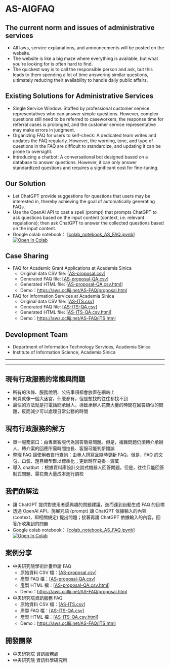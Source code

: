 # AS-AIGFAQ

## The current norm and issues of administrative services

- All laws, service explanations, and announcements will be posted on the website.
- The website is like a big maze where everything is available, but what you're looking for is often hard to find.
- The quickest way is to call the responsible person and ask, but this leads to them spending a lot of time answering similar questions, ultimately reducing their availability to handle daily public affairs.

## Existing Solutions for Administrative Services

- Single Service Window: Staffed by professional customer service representatives who can answer simple questions. However, complex questions still need to be referred to caseworkers, the response time for referral cases is prolonged, and the customer service representative may make errors in judgment.
- Organizing FAQ for users to self-check: A dedicated team writes and updates the FAQ regularly. However, the wording, tone, and type of questions in the FAQ are difficult to standardize, and updating it can be prone to oversight.
- Introducing a chatbot: A conversational bot designed based on a database to answer questions. However, it can only answer standardized questions and requires a significant cost for fine-tuning.

## Our Solution

- Let ChatGPT provide suggestions for questions that users may be interested in, thereby achieving the goal of automatically generating FAQs.
- Use the OpenAI API to cast a spell (prompt) that prompts ChatGPT to ask questions based on the input content (context, i.e. relevant regulations); then ask ChatGPT to answer the collected questions based on the input content.
- Google colab notebook： [[colab_notebook_AS_FAQ.ipynb](colab_notebook_AS_FAQ.ipynb)] [![Open In Colab](https://colab.research.google.com/assets/colab-badge.svg)](https://colab.research.google.com/github/AS-AIGFAQ/AS-AIGFAQ/blob/main/colab_notebook_AS_AIGFAQ.ipynb)

## Case Sharing

- FAQ for Academic Grant Applications at Academia Sinica
  - Original data CSV file: [[AS-proposal.csv](examples/AS-proposal.csv)]
  - Generated FAQ file: [[AS-proposal-QA.csv](examples/AS-proposal-QA.csv)]
  - Generated HTML file: [[AS-proposal-QA.csv.html](examples/AS-proposal-QA.csv.html)]
  - Demo：https://aws.cclljj.net/AS-FAQ/proposal.html
- FAQ for Information Services at Academia Sinica
  - Original data CSV file: [[AS-ITS.csv](examples/AS-ITS.csv)]
  - Generated FAQ file: [[AS-ITS-QA.csv](examples/AS-ITS-QA.csv)]
  - Generated HTML file: [[AS-ITS-QA.csv.html](examples/AS-ITS-QA.csv.html)]
  - Demo：https://aws.cclljj.net/AS-FAQ/ITS.html 

  
## Development Team

- Department of Information Technology Services, Academia Sinica
- Institute of Information Science, Academia Sinica

---

---


## 現有行政服務的常態與問題

- 所有的法條、服務說明、公告事項都會放置在網站上
- 網頁就像一個大迷宮，什麼都有，但是想找的往往都找不到
- 最快的方法就是打電話問承辦人，導致承辦人花費大量的時間在回答類似的問題，反而減少可以處理日常公務的時間

## 現有行政服務的解方

- 單一服務窗口：由專業客服代為回答簡易問題。但是，複雜問題仍須轉介承辦人、轉介案的回應所需時間拉長、客服可能判斷錯誤
- 整理 FAQ 讓使用者自行查詢：由專人撰寫且隨時更新 FAQ。但是，FAQ 的文句、口氣、題目類型難以標準化；更新時容易掛一漏萬
- 導入 chatbot ：根據資料庫設計交談式機器人回答問題。但是，往往只能回答制式問題、需花費大量成本進行調校

## 我們的解法

- 讓 ChatGPT 提供對使用者感興趣的問題建議，進而達到自動生成 FAQ 的目標
- 透過 OpenAI API，施展咒語 (prompt) 讓 ChatGPT 依據輸入的內容 (context，即相關規定) 提出問題；接著再請 ChatGPT 依據輸入的內容，回答所收集到的問題
- Google colab notebook： [[colab_notebook_AS_FAQ.ipynb](colab_notebook_AS_FAQ.ipynb)] [![Open In Colab](https://colab.research.google.com/assets/colab-badge.svg)](https://colab.research.google.com/github/AS-AIGFAQ/AS-AIGFAQ/blob/main/colab_notebook_AS_AIGFAQ.ipynb)

## 案例分享

- 中央研究院學術計畫申請 FAQ
  - 原始資料 CSV 檔：[[AS-proposal.csv](examples/AS-proposal.csv)]
  - 產製 FAQ 檔：[[AS-proposal-QA.csv](examples/AS-proposal-QA.csv)]
  - 產製 HTML 檔：[[AS-proposal-QA.csv.html](examples/AS-proposal-QA.csv.html)]
  - Demo：https://aws.cclljj.net/AS-FAQ/proposal.html
- 中央研究院資訊服務 FAQ
  - 原始資料 CSV 檔：[[AS-ITS.csv](examples/AS-ITS.csv)]
  - 產製 FAQ 檔：[[AS-ITS-QA.csv](examples/AS-ITS-QA.csv)]
  - 產製 HTML 檔：[[AS-ITS-QA.csv.html](examples/AS-ITS-QA.csv.html)]
  - Demo：https://aws.cclljj.net/AS-FAQ/ITS.html 

  
## 開發團隊

- 中央研究院 資訊服務處
- 中央研究院 資訊科學研究所
